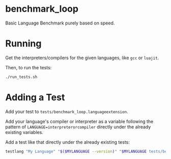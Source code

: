 # benchmark_loop
Basic Language Benchmark purely based on speed.

# Running
Get the interpreters/compilers for the given languages, like `gcc` or `luajit`.

Then, to run the tests:
```bash
./run_tests.sh
```

# Adding a Test

Add your test to `tests/benchmark_loop.languageextension`.

Add your language's compiler or interpreter as a variable following the pattern of `LANGUAGE=interpreterorcompiler` directly under the already existing variables.

Add a test like that directly under the already existing tests:
```bash
testlang "My Language" "$($MYLANGUAGE --version)" "$MYLANGUAGE tests/benchmark_loop.mylanguage"
```
